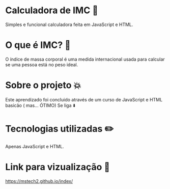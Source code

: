 # Calculadora de IMC 📱 

   Simples e funcional calculadora feita em JavaScript e HTML.

# O que é IMC? 🎤

  O índice de massa corporal é uma medida internacional usada para calcular se uma pessoa está no peso ideal.

   
# Sobre o projeto 💥 

  Este aprendizado foi concluido através de um curso de JavaScript e HTML basicão ( mas... ÓTIMO) Se liga ⬇️

# Tecnologias utilizadas ✏️

  Apenas JavaScript e HTML. 

# Link para vizualização 👀 

https://mstech2.github.io/index/
